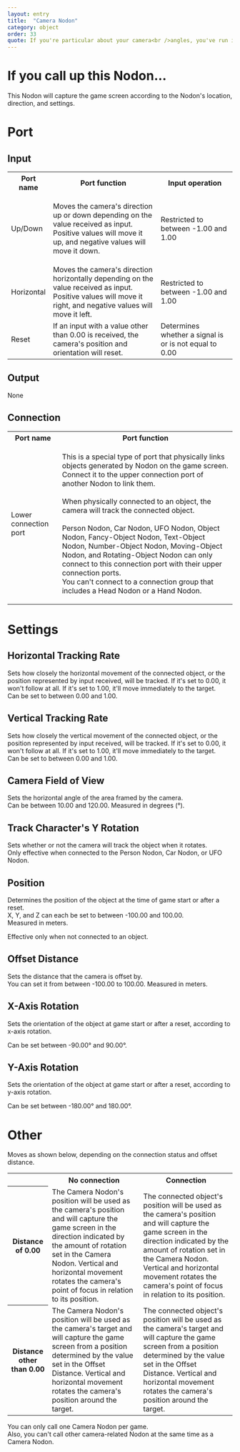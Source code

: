 ```yaml
---
layout: entry
title:  "Camera Nodon"
category: object
order: 33
quote: If you're particular about your camera<br />angles, you've run into the right Nodon.
---
```

<h1>If you call up this Nodon...</h1>
<p>This Nodon will capture the game screen according to the Nodon's location, direction, and settings.</p>
<h1>Port</h1>
<h2>Input</h2>
<table class="wrapped">
  <colgroup>
    <col />
    <col />
    <col />
  </colgroup>
  <tbody>
    <tr>
      <th>Port name</th>
      <th>Port function</th>
      <th>Input operation</th>
    </tr>
    <tr>
      <td label="Port name"><span>Up/Down</span></td>
      <td label="Port function">
        <p>Moves the camera's direction up or down depending on the value received as input.<br />Positive values will move it up, and negative values will move it down.</p>
      </td>
      <td label="Input operation"><span>Restricted to between -1.00 and 1.00</span></td>
    </tr>
    <tr>
      <td label="Port name"><span>Horizontal</span></td>
      <td label="Port function"><span>Moves the camera's direction horizontally depending on the value received as input.<br />Positive values will move it right, and negative values will move it left.</span></td>
      <td label="Input operation"><span>Restricted to between -1.00 and 1.00</span></td>
    </tr>
    <tr>
      <td label="Port name"><span>Reset</span></td>
      <td label="Port function"><span>If an input with a value other than 0.00 is received, the camera's position and orientation will reset.</span></td>
      <td label="Input operation"><span>Determines whether a signal is or is not equal to 0.00</span></td>
    </tr>
  </tbody>
</table>
<h2>Output</h2>
<p>None</p>
<h2>Connection</h2>
<table class="wrapped">
  <colgroup>
    <col />
    <col />
  </colgroup>
  <tbody>
    <tr>
      <th>Port name</th>
      <th>Port function</th>
    </tr>
    <tr>
      <td label="Port name"><span>Lower connection port</span></td>
      <td label="Port function">
        <p>This is a special type of port that physically links objects generated by Nodon on the game screen. Connect it to the upper connection port of another Nodon to link them.<br>
        <br>When physically connected to an object, the camera will track the connected object.<br>
        <br>Person Nodon, Car Nodon, UFO Nodon, Object Nodon, Fancy-Object Nodon, Text-Object Nodon, Number-Object Nodon, Moving-Object Nodon, and Rotating-Object Nodon can only connect to this connection port with their upper connection ports.<br />You can't connect to a connection group that includes a Head Nodon or a Hand Nodon.</p>
      </td>
    </tr>
  </tbody>
</table>
<h1>Settings</h1>
<h2>Horizontal Tracking Rate</h2>
<p>Sets how closely the horizontal movement of the connected object, or the position represented by input received, will be tracked. If it's set to 0.00, it won't follow at all. If it's set to 1.00, it'll move immediately to the target.<br />Can be set to between 0.00 and 1.00.</p>
<h2>Vertical Tracking Rate</h2>
<p>Sets how closely the vertical movement of the connected object, or the position represented by input received, will be tracked. If it's set to 0.00, it won't follow at all. If it's set to 1.00, it'll move immediately to the target.<br />Can be set to between 0.00 and 1.00.</p>
<h2>Camera Field of View</h2>
<p>Sets the horizontal angle of the area framed by the camera.<br />Can be between 10.00 and 120.00. Measured in degrees (°).</p>
<h2>Track Character's Y Rotation</h2>
<p>Sets whether or not the camera will track the object when it rotates.<br />Only effective when connected to the Person Nodon, Car Nodon, or UFO Nodon.</p>
<h2>Position</h2>
<p>Determines the position of the object at the time of game start or after a reset.<br />X, Y, and Z can each be set to between -100.00 and 100.00.<br />Measured in meters.</p>
<p>Effective only when not connected to an object.</p>
<h2>Offset Distance</h2>
<p>Sets the distance that the camera is offset by.<br />You can set it from between -100.00 to 100.00. Measured in meters.</p>
<h2>X-Axis Rotation</h2>
<p>Sets the orientation of the object at game start or after a reset, according to x-axis rotation.</p>
<p>Can be set between -90.00° and 90.00°.</p>
<h2>Y-Axis Rotation</h2>
<p>Sets the orientation of the object at game start or after a reset, according to y-axis rotation.</p>
<p>Can be set between -180.00° and 180.00°.</p>
<h1>Other</h1>
<p>Moves as shown below, depending on the connection status and offset distance.</p>
<table class="wrapped">
  <colgroup>
    <col />
    <col />
    <col />
  </colgroup>
  <tbody>
    <tr>
      <th>
        <br />
      </th>
      <th>No connection</th>
      <th>Connection</th>
    </tr>
    <tr>
      <th class="hide_mobile">Distance of 0.00</th>
      <td label="Distance of 0.00 / No connection"><span>The Camera Nodon's position will be used as the camera's position and will capture the game screen in the direction indicated by the amount of rotation set in the Camera Nodon. Vertical and horizontal movement rotates the camera's point of focus in relation to its position.</span></td>
      <td label="Distance of 0.00 / Connection"><span>The connected object's position will be used as the camera's position and will capture the game screen in the direction indicated by the amount of rotation set in the Camera Nodon. Vertical and horizontal movement rotates the camera's point of focus in relation to its position.</span></td>
    </tr>
    <tr>
      <th class="hide_mobile">Distance other than 0.00</th>
      <td label="Distance other than 0.00 / No connection"><span>The Camera Nodon's position will be used as the camera's target and will capture the game screen from a position determined by the value set in the Offset Distance. Vertical and horizontal movement rotates the camera's position around the target.</span></td>
      <td label="Distance other than 0.00 / Connection"><span>The connected object's position will be used as the camera's target and will capture the game screen from a position determined by the value set in the Offset Distance. Vertical and horizontal movement rotates the camera's position around the target.</span></td>
    </tr>
  </tbody>
</table>
<p>You can only call one Camera Nodon per game.<br />Also, you can't call other camera-related Nodon at the same time as a Camera Nodon.</p>